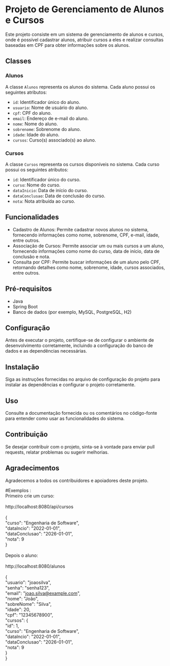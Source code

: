 # Projeto de Gerenciamento de Alunos e Cursos

Este projeto consiste em um sistema de gerenciamento de alunos e cursos, onde é possível cadastrar alunos, atribuir cursos a eles e realizar consultas baseadas em CPF para obter informações sobre os alunos.

## Classes

### Alunos

A classe `Alunos` representa os alunos do sistema. Cada aluno possui os seguintes atributos:

- `id`: Identificador único do aluno.
- `usuario`: Nome de usuário do aluno.
- `cpf`: CPF do aluno.
- `email`: Endereço de e-mail do aluno.
- `nome`: Nome do aluno.
- `sobrenome`: Sobrenome do aluno.
- `idade`: Idade do aluno.
- `cursos`: Curso(s) associado(s) ao aluno.
  

### Cursos

A classe `Cursos` representa os cursos disponíveis no sistema. Cada curso possui os seguintes atributos:

- `id`: Identificador único do curso.
- `curso`: Nome do curso.
- `dataInicio`: Data de início do curso.
- `dataConclusao`: Data de conclusão do curso.
- `nota`: Nota atribuída ao curso.

## Funcionalidades

- Cadastro de Alunos: Permite cadastrar novos alunos no sistema, fornecendo informações como nome, sobrenome, CPF, e-mail, idade, entre outros.
- Associação de Cursos: Permite associar um ou mais cursos a um aluno, fornecendo informações como nome do curso, data de início, data de conclusão e nota.
- Consulta por CPF: Permite buscar informações de um aluno pelo CPF, retornando detalhes como nome, sobrenome, idade, cursos associados, entre outros.

## Pré-requisitos

- Java
- Spring Boot
- Banco de dados (por exemplo, MySQL, PostgreSQL, H2)

## Configuração

Antes de executar o projeto, certifique-se de configurar o ambiente de desenvolvimento corretamente, incluindo a configuração do banco de dados e as dependências necessárias.

## Instalação

Siga as instruções fornecidas no arquivo de configuração do projeto para instalar as dependências e configurar o projeto corretamente.

## Uso

Consulte a documentação fornecida ou os comentários no código-fonte para entender como usar as funcionalidades do sistema.

## Contribuição

Se desejar contribuir com o projeto, sinta-se à vontade para enviar pull requests, relatar problemas ou sugerir melhorias.


## Agradecimentos

Agradecemos a todos os contribuidores e apoiadores deste projeto.

#Exemplos : <br>
Primeiro crie um curso: <br><br>
http://localhost:8080/api/cursos <br><br>
{<br>
    "curso": "Engenharia de Software",<br>
    "dataIncio": "2022-01-01",<br>
    "dataConclusao": "2026-01-01",<br>
    "nota": 9<br>
}<br><br>
Depois o aluno: <br><br>
http://localhost:8080/alunos <br><br>
{<br>
    "usuario": "joaosilva",<br>
    "senha": "senha123",<br>
    "email": "joao.silva@example.com",<br>
    "nome": "João",<br>
    "sobreNome": "Silva",<br>
    "idade": 20,<br>
    "cpf": "12345678900",<br>
    "cursos": {<br>
        "id": 1,<br>
        "curso": "Engenharia de Software",<br>
        "dataIncio": "2022-01-01",<br>
        "dataConclusao": "2026-01-01",<br>
        "nota": 9<br>
    }<br>
}<br><br>
